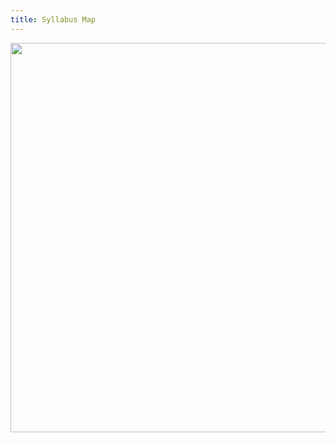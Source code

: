 ```yaml
---
title: Syllabus Map
---
```


<img src="https://elizabethcase.net/rda/assets/cccf-map-img-bg.png" width="700px" height="623px" usemap="#map">

<map name="map">
  <area shape="poly" 
    coords="157,170, 99,151, 69,148, 42,160, 30,178, 14,224, 4,280, 17,344, 53,393, 92,417, 148,405, 174,399, 256,394, 257,371, 279,319, 304,286, 334,236, 304,238, 242,245, 180,244, 158,232, 150,209, 151,190, 156,170" 
    alt="Hydrologic Cycle" 
    href="https://elizabethcase.net/rda/hydrologic cycle/cccf-hydrology">
  <area shape="poly" 
    coords="399,314,421,293,482,275,509,295,563,336,556,374,531,472,517,502,504,513,480,508,451,489,406,464,359,448,370,411,383,400,425,384,435,370,432,355,420,334,400,315" 
    alt="Geologic Cycle" 
    href="https://elizabethcase.net/rda/geology/cccf-geology"
    coords="306,284,367,304,398,315,422,296,462,279,480,274,475,248,476,234,508,189,532,177,548,178,607,199,605,164,601,129,592,108,579,103,543,107,499,118,463,115,401,99,368,99,349,128,349,162,347,194,336,234,306,282" 
    alt="Welcome to the Greenhouse" 
    href="https://elizabethcase.net/rda/atmosphere/cccf-greenhouse">
  <area shape="poly" 
    coords="336,234,347,207,349,152,304,127,269,117,231,126,189,146,164,164,153,179,150,202,153,227,173,242,194,246,269,243,335,235"
    alt="Future" 
    href="https://elizabethcase.net/rda/climate change/cccf-future">
  <area shape="poly" 
    coords="88,417,119,414,148,403,195,398,245,395,259,395,270,410,312,427,340,444,374,454,422,470,462,495,491,512,520,501,531,462,546,424,556,367,563,334,582,331,640,289,659,253,654,234,607,203,599,118,589,103,559,102,534,107,501,121,473,115,429,108,406,99,375,95,355,102,350,125,350,152,300,125,334,87,380,35,427,4,452,2,479,2,495,10,533,17,575,35,607,56,623,78,627,100,631,137,655,180,673,205,690,225,696,251,693,279,681,309,651,352,623,420,578,550,549,610,530,616,505,619,451,589,419,576,384,583,275,619,260,615,262,603,264,577,258,564,230,551,125,537,118,526,121,505,139,475,134,459,112,437,,91,417" 
    alt="Maths" 
    href="https://elizabethcase.net/rda/maths/cccf-maths">
  <area shape="poly" 
    coords="306,281,330,292,354,302,381,307,402,320,413,333,425,348,432,363,430,376,415,386,400,394,387,397,374,404,365,417,363,430,359,447,341,443,319,434,299,426,277,414,261,402,255,388,258,368,264,353,269,341,280,328,286,303,297,292,305,284" 
    alt="Past" 
    href="https://elizabethcase.net/rda/paleoclimate/cccf-past">
  <area shape="poly" 
    coords="481,273,476,243,484,215,516,184,539,176,593,190,617,211,637,221,656,241,658,260,635,291,618,305,593,327,582,332,565,334,551,330,527,316,505,297,490,282,481,274" 
    alt="Living" 
    href="https://elizabethcase.net/rda/cccf-living">
</map> 


<script type="text/javascript" src="../../_plugins/imagemapresizer.js"></script>